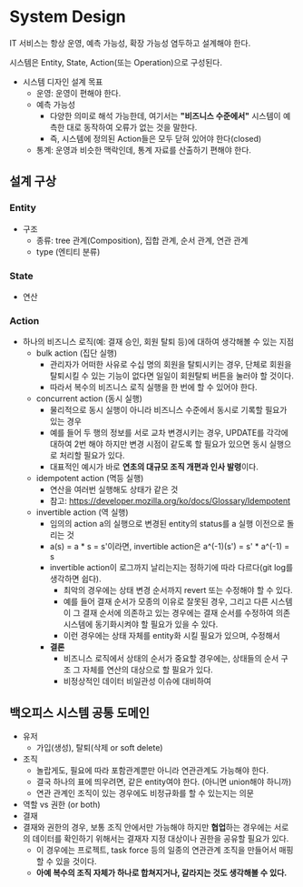 # System Design
IT 서비스는 항상 운영, 예측 가능성, 확장 가능성 염두하고 설계해야 한다.

시스템은 Entity, State, Action(또는 Operation)으로 구성된다.

* 시스템 디자인 설계 목표
  * 운영: 운영이 편해야 한다.
  * 예측 가능성
    * 다양한 의미로 해석 가능한데, 여기서는 **"비즈니스 수준에서"** 시스템이 예측한 대로 동작하여 오류가 없는 것을 말한다.
    * 즉, 시스템에 정의된 Action들은 모두 닫혀 있어야 한다(closed)
  * 통계: 운영과 비슷한 맥락인데, 통계 자료를 산출하기 편해야 한다.

##  설계 구상
### Entity
* 구조
  * 종류: tree 관계(Composition), 집합 관계, 순서 관계, 연관 관계
  * type (엔티티 분류)

### State
* 연산

### Action
* 하나의 비즈니스 로직(예: 결재 승인, 회원 탈퇴 등)에 대하여 생각해볼 수 있는 지점
  * bulk action (집단 실행)
    * 관리자가 어떠한 사유로 수십 명의 회원을 탈퇴시키는 경우, 단체로 회원을 탈퇴시킬 수 있는 기능이 없다면 일일이 회원탈퇴 버튼을 눌러야 할 것이다.
    * 따라서 복수의 비즈니스 로직 실행을 한 번에 할 수 있어야 한다.
  * concurrent action (동시 실행)
    * 물리적으로 동시 실행이 아니라 비즈니스 수준에서 동시로 기록할 필요가 있는 경우
    * 예를 들어 두 행의 정보를 서로 교차 변경시키는 경우, UPDATE를 각각에 대하여 2번 해야 하지만 변경 시점이 같도록 할 필요가 있으면 동시 실행으로 처리할 필요가 있다.
    * 대표적인 예시가 바로 **연초의 대규모 조직 개편과 인사 발령**이다.
  * idempotent action (멱등 실행)
    * 연산을 여러번 실행해도 상태가 같은 것
    * 참고: https://developer.mozilla.org/ko/docs/Glossary/Idempotent
  * invertible action (역 실행)
    * 임의의 action a의 실행으로 변경된 entity의 status를 a 실행 이전으로 돌리는 것
    * a(s) = a * s = s'이라면, invertible action은 a^(-1)(s') = s' * a^(-1) = s
    * invertible action이 로그까지 날리는지는 정하기에 따라 다르다(git log를 생각하면 쉽다).
      * 최악의 경우에는 상태 변경 순서까지 revert 또는 수정해야 할 수 있다.
      * 예를 들어 결재 순서가 모종의 이유로 잘못된 경우, 그리고 다른 시스템이 그 결재 순서에 의존하고 있는 경우에는 결재 순서를 수정하여 의존 시스템에 동기화시켜야 할 필요가 있을 수 있다.
      * 이런 경우에는 상태 자체를 entity화 시킬 필요가 있으며, 수정해서 
    * **결론**
      * 비즈니스 로직에서 상태의 순서가 중요할 경우에는, 상태들의 순서 구조 그 자체를 연산의 대상으로 할 필요가 있다.
      * 비정상적인 데이터 비일관성 이슈에 대비하여 

##  백오피스 시스템 공통 도메인
* 유저
  * 가입(생성), 탈퇴(삭제 or soft delete)
* 조직
  * 놀랍게도, 필요에 따라 포함관계뿐만 아니라 연관관계도 가능해야 한다.
  * 결국 하나의 표에 띄우려면, 같은 entity여야 한다. (아니면 union해야 하니까)
  * 연관 관계인 조직이 있는 경우에도 비정규화를 할 수 있는지는 의문
* 역할 vs 권한 (or both)
* 결재
* 결재와 권한의 경우, 보통 조직 안에서만 가능해야 하지만 **협업**하는 경우에는 서로의 데이터를 확인하기 위해서는 결재자 지정 대상이나 권한을 공유할 필요가 있다.
  * 이 경우에는 프로젝트, task force 등의 일종의 연관관계 조직을 만들어서 매핑할 수 있을 것이다.
  * **아예 복수의 조직 자체가 하나로 합쳐지거나, 갈라지는 것도 생각해볼 수 있다.**